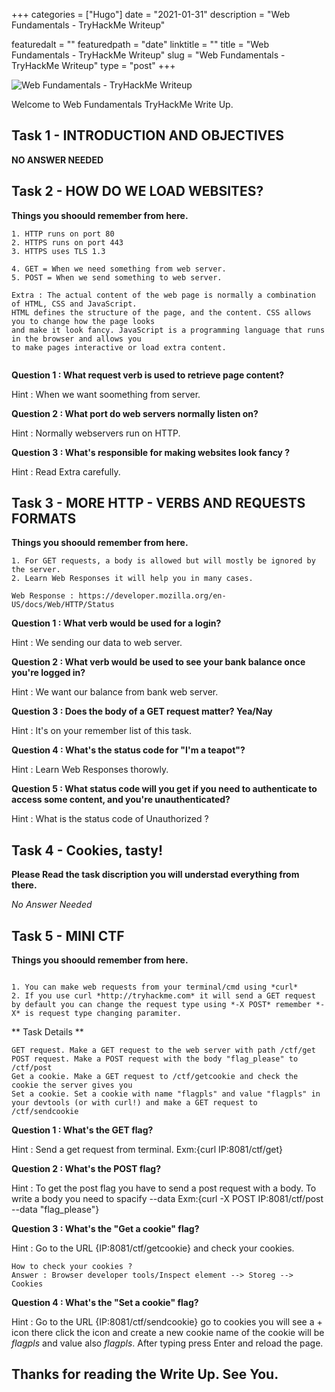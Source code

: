 +++ 
categories = ["Hugo"] 
date = "2021-01-31" 
description = "Web Fundamentals - TryHackMe Writeup"

featuredalt = "" 
featuredpath = "date" 
linktitle = "" 
title = "Web Fundamentals - TryHackMe Writeup" 
slug = "Web Fundamentals - TryHackMe Writeup" 
type = "post" 
+++


![Web Fundamentals - TryHackMe Writeup](https://miro.medium.com/max/700/0*LomlN9X9qOodvrqj.png)



Welcome to Web Fundamentals TryHackMe Write Up.

## Task 1 - INTRODUCTION AND OBJECTIVES


**NO ANSWER NEEDED**


## Task 2 - HOW DO WE LOAD WEBSITES?

**Things you shoould remember from here.**

```
1. HTTP runs on port 80
2. HTTPS runs on port 443
3. HTTPS uses TLS 1.3
	
4. GET = When we need something from web server.
5. POST = When we send something to web server.
	
Extra : The actual content of the web page is normally a combination of HTML, CSS and JavaScript.
HTML defines the structure of the page, and the content. CSS allows you to change how the page looks 
and make it look fancy. JavaScript is a programming language that runs in the browser and allows you 
to make pages interactive or load extra content.
	
```


**Question 1 : What request verb is used to retrieve page content?**

Hint : When we want soomething from server.

**Question 2 : What port do web servers normally listen on?**

Hint : Normally webservers run on HTTP.

**Question 3 : What's responsible for making websites look fancy ?**
 
Hint : Read Extra carefully. 




## Task 3 - MORE HTTP - VERBS AND REQUESTS FORMATS


**Things you shoould remember from here.**

```
1. For GET requests, a body is allowed but will mostly be ignored by the server.
2. Learn Web Responses it will help you in many cases.

Web Response : https://developer.mozilla.org/en-US/docs/Web/HTTP/Status

```



**Question 1 :  What verb would be used for a login?**
 
Hint : We sending our data to web server.

**Question 2 : What verb would be used to see your bank balance once you're logged in?**
 
Hint : We want our balance from bank web server.

**Question 3 : Does the body of a GET request matter? Yea/Nay**
 
Hint : It's on your remember list of this task.

**Question 4 : What's the status code for "I'm a teapot"?**
 
Hint : Learn Web Responses thorowly.

**Question 5 : What status code will you get if you need to authenticate to access some content, and you're unauthenticated?**
 
Hint : What is the status code of Unauthorized ?




## Task 4 - Cookies, tasty!

**Please Read the task discription you will understad everything from there.**

*No Answer Needed*


## Task 5 - MINI CTF

**Things you shoould remember from here.**

```

1. You can make web requests from your terminal/cmd using *curl*
2. If you use curl *http://tryhackme.com* it will send a GET request by default you can change the request type using *-X POST* remember *-X* is request type changing paramiter.

```

** Task Details **

    GET request. Make a GET request to the web server with path /ctf/get
    POST request. Make a POST request with the body "flag_please" to /ctf/post
    Get a cookie. Make a GET request to /ctf/getcookie and check the cookie the server gives you
    Set a cookie. Set a cookie with name "flagpls" and value "flagpls" in your devtools (or with curl!) and make a GET request to /ctf/sendcookie
    

**Question 1 : What's the GET flag?**

Hint : Send a get request from terminal. Exm:{curl IP:8081/ctf/get}

**Question 2 : What's the POST flag?**

Hint : To get the post flag you have to send a post request with a body. To write a body you need to spacify --data  Exm:{curl -X POST IP:8081/ctf/post --data "flag_please"} 

**Question 3 : What's the "Get a cookie" flag?**

Hint : Go to the URL {IP:8081/ctf/getcookie} and check your cookies. 

```
How to check your cookies ?
Answer : Browser developer tools/Inspect element --> Storeg --> Cookies
```

**Question 4 : What's the "Set a cookie" flag?**

Hint : Go to the URL {IP:8081/ctf/sendcookie} go to cookies you will see a + icon there click the icon and create a new cookie name of the cookie will be *flagpls* and value also *flagpls*. After typing press Enter and reload the page. 




## Thanks for reading the Write Up. See You.







